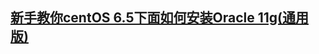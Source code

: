 ## [新手教你centOS 6.5下面如何安装Oracle 11g(通用版)](https://blog.csdn.net/qq_36276335/article/details/60132236)
